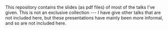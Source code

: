 This repository contains the slides (as pdf files) of most of the talks I've given. This is not an exclusive collection --- I have give other talks that are not included here, but these presentations have mainly been more informal, and so are not included here.
